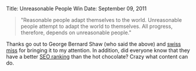Title: Unreasonable People Win
Date: September 09, 2011

>"Reasonable people adapt themselves to the world. Unreasonable people attempt to adapt the world to themselves. All progress, therefore, depends on unreasonable people."

Thanks go out to George Bernard Shaw (who said the above) and [swiss miss](http://www.swiss-miss.com/) for bringing it to my attention. In addition, did everyone know that they have a better [SEO ranking](http://duckduckgo.com/?q=swiss+miss) than the hot chocolate? Crazy what content can do.
